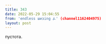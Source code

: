 ```yaml
---
title: 343
date: 2022-05-29 15:04:55
from: 'endless шизing ⍼' (channel1162404975)
layout: post
---
```


пустота.
